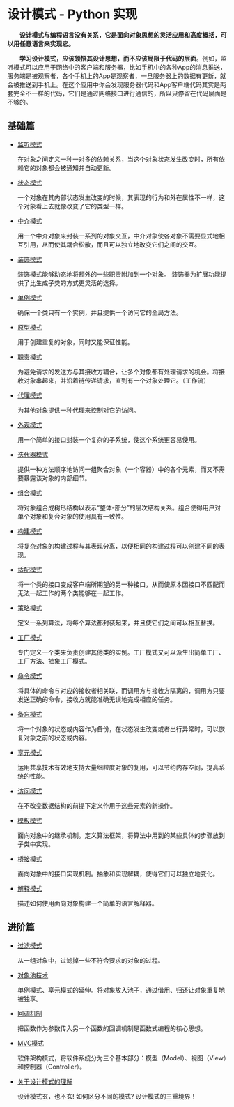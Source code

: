 # 设计模式 - Python 实现

&emsp;&emsp;**设计模式与编程语言没有关系，它是面向对象思想的灵活应用和高度概括，可以用任意语言来实现它。**

&emsp;&emsp;**学习设计模式，应该领悟其设计思想，而不应该局限于代码的层面**。例如，监听模式可以应用于网络中的客户端和服务器，比如手机中的各种App的消息推送，服务端是被观察者，各个手机上的App是观察者，一旦服务器上的数据有更新，就会被推送到手机上。在这个应用中你会发现服务器代码和App客户端代码其实是两套完全不一样的代码，它们是通过网络接口进行通信的，所以只停留在代码层面是不够的。


## 基础篇

- [监听模式](/design-patterns-base/1_dp-monitor.html)

  在对象之间定义一种一对多的依赖关系，当这个对象状态发生改变时，所有依赖它的对象都会被通知并自动更新。

- [状态模式](/design-patterns-base/2_dp-state.html)
  
  一个对象在其内部状态发生改变的时候，其表现的行为和外在属性不一样，这个对象看上去就像改变了它的类型一样。

- [中介模式](/design-patterns-base/3_dp-intermediary.html)
  
  用一个中介对象来封装一系列的对象交互，中介对象使各对象不需要显式地相互引用，从而使其耦合松散，而且可以独立地改变它们之间的交互。

- [装饰模式](/design-patterns-base/4_dp-decorative.html)
  
  装饰模式能够动态地将额外的一些职责附加到一个对象。 装饰器为扩展功能提供了比生成子类的方式更灵活的选择。

- [单例模式](/design-patterns-base/5_dp-singleton.html)
  
  确保一个类只有一个实例，并且提供一个访问它的全局方法。

- [原型模式](/design-patterns-base/6_dp-clone.html)
  
  用于创建重复的对象，同时又能保证性能。

- [职责模式](/design-patterns-base/7_dp-duty.html)
  
  为避免请求的发送方与其接收方耦合，让多个对象都有处理请求的机会。将接收对象串起来，并沿着链传递请求，直到有一个对象处理它。（工作流）

- [代理模式](/design-patterns-base/8_dp-proxy.html)
  
  为其他对象提供一种代理来控制对它的访问。

- [外观模式](/design-patterns-base/9_dp-facade.html)
  
  用一个简单的接口封装一个复杂的子系统，使这个系统更容易使用。

- [迭代器模式](/design-patterns-base/10_dp-iterator.html)
  
  提供一种方法顺序地访问一组聚合对象（一个容器）中的各个元素，而又不需要暴露该对象的内部细节。

- [组合模式](/design-patterns-base/11_dp-composite.html)
  
  将对象组合成树形结构以表示“整体-部分”的层次结构关系。组合使得用户对单个对象和复合对象的使用具有一致性。

- [构建模式](/design-patterns-base/12_dp-builder.html)
  
  将复杂对象的构建过程与其表现分离，以便相同的构建过程可以创建不同的表现。

- [适配模式](/design-patterns-base/13_dp-adapter.html)
  
  将一个类的接口变成客户端所期望的另一种接口，从而使原本因接口不匹配而无法一起工作的两个类能够在一起工作。

- [策略模式](/design-patterns-base/14_dp-strategy.html)

  定义一系列算法，将每个算法都封装起来，并且使它们之间可以相互替换。

- [工厂模式](/design-patterns-base/15_dp-factory.html)

  专门定义一个类来负责创建其他类的实例。工厂模式又可以派生出简单工厂、工厂方法、抽象工厂模式。

- [命令模式](/design-patterns-base/16_dp-command.html)

  将具体的命令与对应的接收者相关联，而调用方与接收方隔离的，调用方只要发送正确的命令，接收方就能准确无误地完成相应的任务。

- [备忘模式](/design-patterns-base/17_dp-memento.html)

  将一个对象的状态或内容作为备份，在状态发生改变或者出行异常时，可以恢复对象之前的状态或内容。

- [享元模式](/design-patterns-base/18_dp-flyweight.html)

  运用共享技术有效地支持大量细粒度对象的复用，可以节约内存空间，提高系统的性能。

- [访问模式](/design-patterns-base/19_dp-visitor.html)

  在不改变数据结构的前提下定义作用于这些元素的新操作。

- [模板模式](/design-patterns-base/20_dp-template.html)

  面向对象中的继承机制。定义算法框架，将算法中用到的某些具体的步骤放到子类中实现。

- [桥接模式](/design-patterns-base/21_dp-bridge.html)

  面向对象中的接口实现机制。抽象和实现解耦，使得它们可以独立地变化。

- [解释模式](/design-patterns-base/22_dp-interpreter.html)

  描述如何使用面向对象构建一个简单的语言解释器。


## 进阶篇

- [过滤模式](/design-patterns-advanced/1_dp-filter.html)

  从一组对象中，过滤掉一些不符合要求的对象的过程。

- [对象池技术](/design-patterns-advanced/2_dp-objectpool.html)

  单例模式、享元模式的延伸。将对象放入池子，通过借用、归还让对象重复地被独享。

- [回调机制](/design-patterns-advanced/3_dp-callback.html)

  把函数作为参数传入另一个函数的回调机制是函数式编程的核心思想。

- [MVC模式](/design-patterns-advanced/4_dp-mvc.html)

  软件架构模式，将软件系统分为三个基本部分：模型（Model）、视图（View）和控制器（Controller）。

- [关于设计模式的理解](/design-patterns-advanced/5_dp-understand.html)

  设计模式玄，也不玄! 如何区分不同的模式? 设计模式的三重境界！



